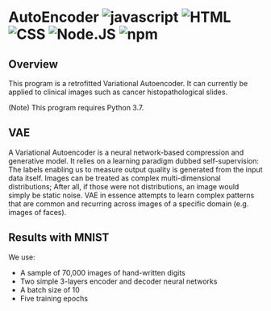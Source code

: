 # AutoEncoder ![javascript](https://img.shields.io/badge/-javascript-red) ![HTML](https://img.shields.io/badge/-HTML-orange) ![CSS](https://img.shields.io/badge/-css-blue) ![Node.JS](https://img.shields.io/badge/Node.JS-12.18.3-brightgreen) ![npm](https://img.shields.io/badge/npm-live--server-yellow)

## Overview

This program is a retrofitted Variational Autoencoder. It can currently be applied to clinical images such as cancer histopathological slides.

(Note) This program requires Python 3.7.

## VAE

A Variational Autoencoder is a neural network-based compression and generative model. It relies on a learning paradigm dubbed self-supervision: The labels enabling us to measure output quality is generated from the input data itself. Images can be treated as complex multi-dimensional distributions; After all, if those were not distributions, an image would simply be static noise. VAE in essence attempts to learn complex patterns that are common and recurring across images of a specific domain (e.g. images of faces).

## Results with MNIST

We use:
- A sample of 70,000 images of hand-written digits
- Two simple 3-layers encoder and decoder neural networks
- A batch size of 10
- Five training epochs



